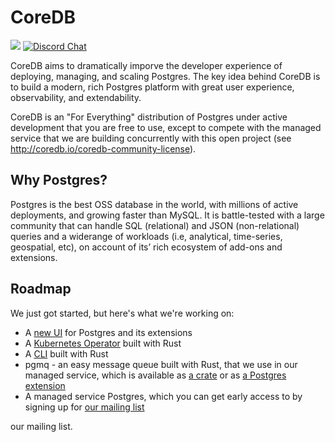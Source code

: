 # CoreDB

[![](https://shields.io/endpoint?url=https://ossrank.com/shield/2103)](https://ossrank.com/p/2103)
[![Discord Chat](https://img.shields.io/discord/1060568981725003789?label=Discord)][Discord]

CoreDB aims to dramatically imporve the developer experience of deploying, managing, and scaling
Postgres. The key idea behind CoreDB is to build a modern, rich Postgres platform with great user experience,
observability, and extendability.

CoreDB is an "For Everything" distribution of Postgres under active development that you are free to use,
except to compete with the managed service that we are building concurrently with this open project
(see http://coredb.io/coredb-community-license).

## Why Postgres?

Postgres is the best OSS database in the world, with millions of active deployments, and growing faster 
than MySQL. It is battle-tested with a large community that can handle SQL (relational) and JSON 
(non-relational) queries and a widerange of workloads (i.e, analytical, time-series, geospatial, etc), 
on account of its’ rich ecosystem of add-ons and extensions.

## Roadmap

We just got started, but here's what we're working on:

* A [new UI](https://github.com/CoreDB-io/coredb/tree/main/pgUI) for Postgres and its extensions
* A [Kubernetes Operator](https://github.com/CoreDB-io/coredb/tree/main/coredb-operator) built with Rust
* A [CLI](https://github.com/CoreDB-io/coredb/tree/main/coredb-cli) built with Rust
* pgmq - an easy message queue built with Rust, that we use in our managed service, which is available as 
  [a crate](https://github.com/CoreDB-io/coredb/tree/main/crates/pgmq) or as 
  [a Postgres extension](https://github.com/CoreDB-io/coredb/tree/main/extensions/pgmq)
* A managed service Postgres, which you can get early access to by signing up for 
  [our mailing list](https://coredb.io)

our mailing list.

[Discord]: https://discord.gg/HjuMB3JX

